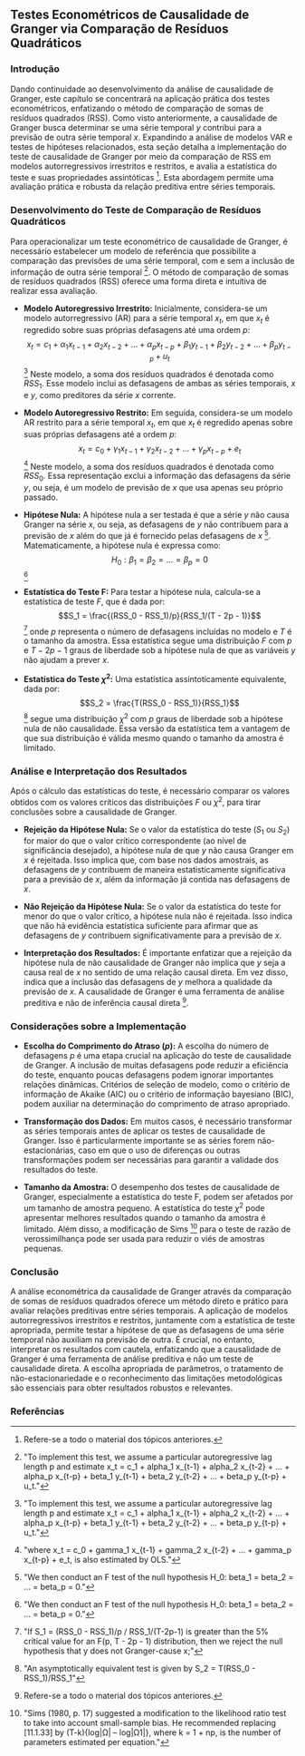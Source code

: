## Testes Econométricos de Causalidade de Granger via Comparação de Resíduos Quadráticos

### Introdução
Dando continuidade ao desenvolvimento da análise de causalidade de Granger, este capítulo se concentrará na aplicação prática dos testes econométricos, enfatizando o método de comparação de somas de resíduos quadrados (RSS). Como visto anteriormente, a causalidade de Granger busca determinar se uma série temporal $y$ contribui para a previsão de outra série temporal $x$. Expandindo a análise de modelos VAR e testes de hipóteses relacionados, esta seção detalha a implementação do teste de causalidade de Granger por meio da comparação de RSS em modelos autorregressivos irrestritos e restritos, e avalia a estatística do teste e suas propriedades assintóticas [^SECTION_PLACEHOLDER]. Esta abordagem permite uma avaliação prática e robusta da relação preditiva entre séries temporais.

### Desenvolvimento do Teste de Comparação de Resíduos Quadráticos

Para operacionalizar um teste econométrico de causalidade de Granger, é necessário estabelecer um modelo de referência que possibilite a comparação das previsões de uma série temporal, com e sem a inclusão de informação de outra série temporal [^11.2.6]. O método de comparação de somas de resíduos quadrados (RSS) oferece uma forma direta e intuitiva de realizar essa avaliação.

*   **Modelo Autoregressivo Irrestrito:** Inicialmente, considera-se um modelo autorregressivo (AR) para a série temporal $x_t$, em que $x_t$ é regredido sobre suas próprias defasagens até uma ordem $p$:
    $$x_t = c_1 + \alpha_1 x_{t-1} + \alpha_2 x_{t-2} + \ldots + \alpha_p x_{t-p} + \beta_1 y_{t-1} + \beta_2 y_{t-2} + \ldots + \beta_p y_{t-p} + u_t$$ [^11.2.6]
    Neste modelo, a soma dos resíduos quadrados é denotada como $RSS_1$. Esse modelo inclui as defasagens de ambas as séries temporais, $x$ e $y$, como preditores da série $x$ corrente.

*   **Modelo Autoregressivo Restrito:** Em seguida, considera-se um modelo AR restrito para a série temporal $x_t$, em que $x_t$ é regredido apenas sobre suas próprias defasagens até a ordem $p$:
   $$x_t = c_0 + \gamma_1 x_{t-1} + \gamma_2 x_{t-2} + \ldots + \gamma_p x_{t-p} + e_t$$ [^11.2.8]
   Neste modelo, a soma dos resíduos quadrados é denotada como $RSS_0$. Essa representação exclui a informação das defasagens da série $y$, ou seja, é um modelo de previsão de $x$ que usa apenas seu próprio passado.

*   **Hipótese Nula:** A hipótese nula a ser testada é que a série $y$ não causa Granger na série $x$, ou seja, as defasagens de $y$ não contribuem para a previsão de $x$ além do que já é fornecido pelas defasagens de $x$ [^11.2.7]. Matematicamente, a hipótese nula é expressa como:
    $$H_0 : \beta_1 = \beta_2 = \ldots = \beta_p = 0$$ [^11.2.7]

*   **Estatística do Teste F:** Para testar a hipótese nula, calcula-se a estatística de teste $F$, que é dada por:
    $$S_1 = \frac{(RSS_0 - RSS_1)/p}{RSS_1/(T - 2p - 1)}$$ [^11.2.9]
   onde $p$ representa o número de defasagens incluídas no modelo e $T$ é o tamanho da amostra. Essa estatística segue uma distribuição $F$ com $p$ e $T - 2p - 1$ graus de liberdade sob a hipótese nula de que as variáveis $y$ não ajudam a prever $x$.

*  **Estatística do Teste $\chi^2$:** Uma estatística assintoticamente equivalente,  dada por:
    $$S_2 = \frac{T(RSS_0 - RSS_1)}{RSS_1}$$ [^11.2.10]
     segue uma distribuição $\chi^2$ com $p$ graus de liberdade sob a hipótese nula de não causalidade. Essa versão da estatística tem a vantagem de que sua distribuição é válida mesmo quando o tamanho da amostra é limitado.

### Análise e Interpretação dos Resultados

Após o cálculo das estatísticas do teste, é necessário comparar os valores obtidos com os valores críticos das distribuições $F$ ou $\chi^2$, para tirar conclusões sobre a causalidade de Granger.

*   **Rejeição da Hipótese Nula:** Se o valor da estatística do teste ($S_1$ ou $S_2$) for maior do que o valor crítico correspondente (ao nível de significância desejado), a hipótese nula de que $y$ não causa Granger em $x$ é rejeitada. Isso implica que, com base nos dados amostrais, as defasagens de $y$ contribuem de maneira estatisticamente significativa para a previsão de $x$, além da informação já contida nas defasagens de $x$.

*   **Não Rejeição da Hipótese Nula:** Se o valor da estatística do teste for menor do que o valor crítico, a hipótese nula não é rejeitada. Isso indica que não há evidência estatística suficiente para afirmar que as defasagens de $y$ contribuem significativamente para a previsão de $x$.

*   **Interpretação dos Resultados:** É importante enfatizar que a rejeição da hipótese nula de não causalidade de Granger não implica que $y$ seja a causa real de $x$ no sentido de uma relação causal direta. Em vez disso, indica que a inclusão das defasagens de $y$ melhora a qualidade da previsão de $x$. A causalidade de Granger é uma ferramenta de análise preditiva e não de inferência causal direta [^SECTION_PLACEHOLDER].

### Considerações sobre a Implementação

*   **Escolha do Comprimento do Atraso ($p$):** A escolha do número de defasagens $p$ é uma etapa crucial na aplicação do teste de causalidade de Granger. A inclusão de muitas defasagens pode reduzir a eficiência do teste, enquanto poucas defasagens podem ignorar importantes relações dinâmicas. Critérios de seleção de modelo, como o critério de informação de Akaike (AIC) ou o critério de informação bayesiano (BIC), podem auxiliar na determinação do comprimento de atraso apropriado.

*  **Transformação dos Dados:** Em muitos casos, é necessário transformar as séries temporais antes de aplicar os testes de causalidade de Granger. Isso é particularmente importante se as séries forem não-estacionárias, caso em que o uso de diferenças ou outras transformações podem ser necessárias para garantir a validade dos resultados do teste.

*   **Tamanho da Amostra:** O desempenho dos testes de causalidade de Granger, especialmente a estatística do teste F, podem ser afetados por um tamanho de amostra pequeno. A estatística do teste $\chi^2$ pode apresentar melhores resultados quando o tamanho da amostra é limitado. Além disso, a modificação de Sims [^11.1.34] para o teste de razão de verossimilhança pode ser usada para reduzir o viés de amostras pequenas.

### Conclusão
A análise econométrica da causalidade de Granger através da comparação de somas de resíduos quadrados oferece um método direto e prático para avaliar relações preditivas entre séries temporais. A aplicação de modelos autorregressivos irrestritos e restritos, juntamente com a estatística de teste apropriada, permite testar a hipótese de que as defasagens de uma série temporal não auxiliam na previsão de outra. É crucial, no entanto, interpretar os resultados com cautela, enfatizando que a causalidade de Granger é uma ferramenta de análise preditiva e não um teste de causalidade direta. A escolha apropriada de parâmetros, o tratamento de não-estacionariedade e o reconhecimento das limitações metodológicas são essenciais para obter resultados robustos e relevantes.

### Referências
[^SECTION_PLACEHOLDER]: Refere-se a todo o material dos tópicos anteriores.
[^11.2.6]: "To implement this test, we assume a particular autoregressive lag length p and estimate x_t = c_1 + alpha_1 x_{t-1} + alpha_2 x_{t-2} + ... + alpha_p x_{t-p} + beta_1 y_{t-1} + beta_2 y_{t-2} + ... + beta_p y_{t-p} + u_t."
[^11.2.7]: "We then conduct an F test of the null hypothesis H_0: beta_1 = beta_2 = ... = beta_p = 0."
[^11.2.8]: "where x_t = c_0 + gamma_1 x_{t-1} + gamma_2 x_{t-2} + ... + gamma_p x_{t-p} + e_t, is also estimated by OLS."
[^11.2.9]: "If S_1 = (RSS_0 - RSS_1)/p / RSS_1/(T-2p-1) is greater than the 5% critical value for an F(p, T - 2p - 1) distribution, then we reject the null hypothesis that y does not Granger-cause x;"
[^11.2.10]: "An asymptotically equivalent test is given by S_2 = T(RSS_0 - RSS_1)/RSS_1"
[^11.1.34]: "Sims (1980, p. 17) suggested a modification to the likelihood ratio test to take into account small-sample bias. He recommended replacing [11.1.33] by (T-k){log|Ω| – log|Ω1|}, where k = 1 + np, is the number of parameters estimated per equation."
[^SECTION_PLACEHOLDER]: Refere-se ao material do capítulo anterior sobre as limitações da causalidade de Granger.
<!-- END -->
